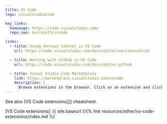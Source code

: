 ```yaml
---
title: VS Code
logo: visualstudiocode

key_links:
  homepage: https://code.visualstudio.com/
  repo_nwo: microsoft/vscode

links:
  - title: Using Version Control in VS Code
    url: https://code.visualstudio.com/docs/editor/versioncontrol

  - title: Working with GitHub in VS Code
    url: https://code.visualstudio.com/docs/editor/github

  - title: Visual Studio Code Marketplace
    link: https://marketplace.visualstudio.com/vscode
    description: |
      Browse extensions in the browser. Click on an extension and click the GH repo link to look at the source code. Or open the Extensions tab in VS Code and search there.
---
```



See also [VS Code extensions][] cheatsheet.

[VS Code extensions]: {{ site.baseurl }}{% link resources/other/vs-code-extensions/index.md %}
